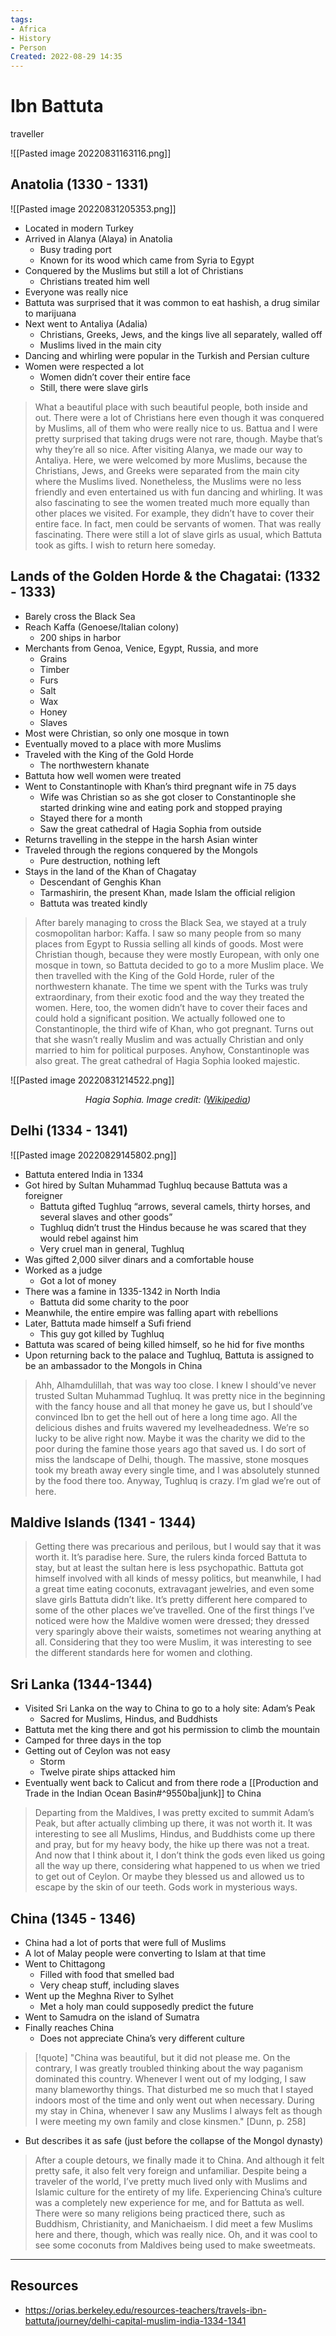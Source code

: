 ```yaml
---
tags:
- Africa
- History
- Person
Created: 2022-08-29 14:35  
---
```

# Ibn Battuta 
traveller 

![[Pasted image 20220831163116.png]]

## Anatolia (1330 - 1331)
![[Pasted image 20220831205353.png]]
- Located in modern Turkey
- Arrived in Alanya (Alaya) in Anatolia 
	- Busy trading port 
	- Known for its wood which came from Syria to Egypt 
- Conquered by the Muslims but still a lot of Christians 
	- Christians treated him well 
- Everyone was really nice 
- Battuta was surprised that it was common to eat hashish, a drug similar to marijuana 
- Next went to Antaliya (Adalia)
	- Christians, Greeks, Jews, and the kings live all separately, walled off 
	- Muslims lived in the main city 
- Dancing and whirling were popular in the Turkish and Persian culture 
- Women were respected a lot 
	- Women didn’t cover their entire face 
	- Still, there were slave girls 
>What a beautiful place with such beautiful people, both inside and out. There were a lot of Christians here even though it was conquered by Muslims, all of them who were really nice to us. Battua and I were pretty surprised that taking drugs were not rare, though. Maybe that’s why they’re all so nice. After visiting Alanya, we made our way to Antaliya. Here, we were welcomed by more Muslims, because the Christians, Jews, and Greeks were separated from the main city where the Muslims lived. Nonetheless, the Muslims were no less friendly and even entertained us with fun dancing and whirling. It was also fascinating to see the women treated much more equally than other places we visited. For example, they didn’t have to cover their entire face. In fact, men could be servants of women. That was really fascinating. There were still a lot of slave girls as usual, which Battuta took as gifts. I wish to return here someday.

## Lands of the Golden Horde & the Chagatai: (1332 - 1333)
- Barely cross the Black Sea 
- Reach Kaffa (Genoese/Italian colony) 
	- 200 ships in harbor 
- Merchants from Genoa, Venice, Egypt, Russia, and more 
	- Grains 
	- Timber 
	- Furs 
	- Salt 
	- Wax 
	- Honey 
	- Slaves 
- Most were Christian, so only one mosque in town 
- Eventually moved to a place with more Muslims 
- Traveled with the King of the Gold Horde 
	- The northwestern khanate 
- Battuta how well women were treated 
- Went to Constantinople with Khan’s third pregnant wife in 75 days 
	- Wife was Christian so as she got closer to Constantinople she started drinking wine and eating pork and stopped praying 
	- Stayed there for a month 
	- Saw the great cathedral of Hagia Sophia from outside 
- Returns travelling in the steppe in the harsh Asian winter 
- Traveled through the regions conquered by the Mongols 
	- Pure destruction, nothing left 
- Stays in the land of the Khan of Chagatay 
	- Descendant of Genghis Khan 
	- Tarmashirin, the present Khan, made Islam the official religion 
	- Battuta was treated kindly 
>After barely managing to cross the Black Sea, we stayed at a truly cosmopolitan harbor: Kaffa. I saw so many people from so many places from Egypt to Russia selling all kinds of goods. Most were Christian though, because they were mostly European, with only one mosque in town, so Battuta decided to go to a more Muslim place. We then travelled with the King of the Gold Horde, ruler of the northwestern khanate. The time we spent with the Turks was truly extraordinary, from their exotic food and the way they treated the women. Here, too, the women didn’t have to cover their faces and could hold a significant position. We actually followed one to Constantinople, the third wife of Khan, who got pregnant. Turns out that she wasn’t really Muslim and was actually Christian and only married to him for political purposes. Anyhow, Constantinople was also great. The great cathedral of Hagia Sophia looked majestic. 

![[Pasted image 20220831214522.png]]
<center> <i>Hagia Sophia. Image credit: (<a href="https://commons.wikimedia.org/wiki/File:Hagia_Sophia_Mars_2013.jpg#/media/File:Hagia_Sophia_Mars_2013.jpg">Wikipedia</a>)</i></center>

## Delhi (1334 - 1341)

![[Pasted image 20220829145802.png]]

- Battuta entered India in 1334 
- Got hired by Sultan Muhammad Tughluq because Battuta was a foreigner 
	- Battuta gifted Tughluq “arrows, several camels, thirty horses, and several slaves and other goods”
	- Tughluq didn’t trust the Hindus because he was scared that they would rebel against him 
	- Very cruel man in general, Tughluq 
- Was gifted 2,000 silver dinars and a comfortable house 
- Worked as a judge 
	- Got a lot of money 
- There was a famine in 1335-1342 in North India 
	- Battuta did some charity to the poor 
- Meanwhile, the entire empire was falling apart with rebellions 
- Later, Battuta made himself a Sufi friend 
	- This guy got killed by Tughluq 
- Battuta was scared of being killed himself, so he hid for five months 
- Upon returning back to the palace and Tughluq, Battuta is assigned to be an ambassador to the Mongols in China 

>Ahh, Alhamdulillah, that was way too close. I knew I should’ve never trusted Sultan Muhammad Tughluq. It was pretty nice in the beginning with the fancy house and all that money he gave us, but I should’ve convinced Ibn to get the hell out of here a long time ago. All the delicious dishes and fruits wavered my levelheadedness. We’re so lucky to be alive right now. Maybe it was the charity we did to the poor during the famine those years ago that saved us. I do sort of miss the landscape of Delhi, though. The massive, stone mosques took my breath away every single time, and I was absolutely stunned by the food there too. Anyway, Tughluq is crazy. I’m glad we’re out of here.

## Maldive Islands (1341 - 1344)

>Getting there was precarious and perilous, but I would say that it was worth it. It’s paradise here. Sure, the rulers kinda forced Battuta to stay, but at least the sultan here is less psychopathic. Battuta got himself involved with all kinds of messy politics, but meanwhile, I had a great time eating coconuts, extravagant jewelries, and even some slave girls Battuta didn’t like. It’s pretty different here compared to some of the other places we’ve travelled. One of the first things I’ve noticed were how the Maldive women were dressed; they dressed very sparingly above their waists, sometimes not wearing anything at all. Considering that they too were Muslim, it was interesting to see the different standards here for women and clothing. 

## Sri Lanka (1344-1344)
- Visited Sri Lanka on the way to China to go to a holy site: Adam’s Peak 
	- Sacred for Muslims, Hindus, and Buddhists 
- Battuta met the king there and got his permission to climb the mountain 
- Camped for three days in the top 
- Getting out of Ceylon was not easy 
	- Storm 
	- Twelve pirate ships attacked him 
- Eventually went back to Calicut and from there rode a [[Production and Trade in the Indian Ocean Basin#^9550ba|junk]] to China 
>Departing from the Maldives, I was pretty excited to summit Adam’s Peak, but after actually climbing up there, it was not worth it. It was interesting to see all Muslims, Hindus, and Buddhists come up there and pray, but for my heavy body, the hike up there was not a treat. And now that I think about it, I don’t think the gods even liked us going all the way up there, considering what happened to us when we tried to get out of Ceylon. Or maybe they blessed us and allowed us to escape by the skin of our teeth. Gods work in mysterious ways.

## China (1345 - 1346)
- China had a lot of ports that were full of Muslims 
- A lot of Malay people were converting to Islam at that time 
- Went to Chittagong 
	- Filled with food that smelled bad 
	- Very cheap stuff, including slaves 
- Went up the Meghna River to Sylhet 
	- Met a holy man could supposedly predict the future 
- Went to Samudra on the island of Sumatra 
- Finally reaches China 
	- Does not appreciate China’s very different culture 
>[!quote] "China was beautiful, but it did not please me. On the contrary, I was greatly troubled thinking about the way paganism dominated this country. Whenever I went out of my lodging, I saw many blameworthy things. That disturbed me so much that I stayed indoors most of the time and only went out when necessary. During my stay in China, whenever I saw any Muslims I always felt as though I were meeting my own family and close kinsmen." [Dunn, p. 258]
- But describes it as safe (just before the collapse of the Mongol dynasty) 
>After a couple detours, we finally made it to China. And although it felt pretty safe, it also felt very foreign and unfamiliar. Despite being a traveler of the world, I’ve pretty much lived only with Muslims and Islamic culture for the entirety of my life. Experiencing China’s culture was a completely new experience for me, and for Battuta as well. There were so many religions being practiced there, such as Buddhism, Christianity, and Manichaeism. I did meet a few Muslims here and there, though, which was really nice. Oh, and it was cool to see some coconuts from Maldives being used to make sweetmeats. 
---
## Resources
- https://orias.berkeley.edu/resources-teachers/travels-ibn-battuta/journey/delhi-capital-muslim-india-1334-1341